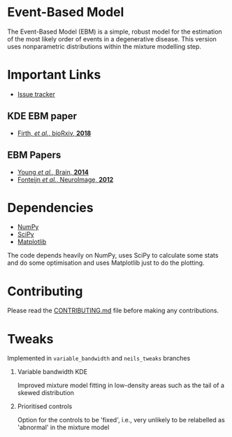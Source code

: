 Event-Based Model
=================

The Event-Based Model (EBM) is a simple, robust model for the estimation of the most likely order of events in a degenerative disease. This version uses nonparametric distributions within the mixture modelling step.

Important Links
===============

- [Issue tracker](https://github.com/ucl-pond/kde_ebm/issues)

KDE EBM paper
-------------
- [Firth, *et al.*, bioRxiv, **2018**](https://doi.org/10.1101/297978)

EBM Papers
----------
- [Young *et al.*, Brain, **2014**](http://brain.oxfordjournals.org/cgi/pmidlookup?view=long&pmid=25012224)
- [Fonteijn *et al.*, NeuroImage, **2012**](http://www.sciencedirect.com/science/article/pii/S1053811912000791)

Dependencies
============
- [NumPy](https://github.com/numpy/numpy)
- [SciPy](https://github.com/scipy/scipy)
- [Matplotlib](https://github.com/matplotlib/matplotlib)

The code depends heavily on NumPy, uses SciPy to calculate some stats and do some optimisation and uses Matplotlib just to do the plotting.

Contributing
============
Please read the [CONTRIBUTING.md](CONTRIBUTING.md) file before making any contributions.

Tweaks
======

Implemented in `variable_bandwidth` and `neils_tweaks` branches

1. Variable bandwidth KDE

   Improved mixture model fitting in low-density areas such as the tail of a skewed distribution
  
2. Prioritised controls

   Option for the controls to be 'fixed', i.e., very unlikely to be relabelled as 'abnormal' in the mixture model

